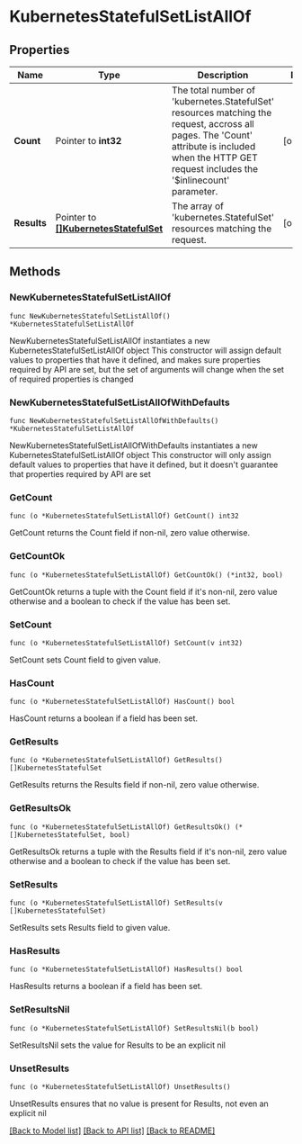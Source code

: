 # KubernetesStatefulSetListAllOf

## Properties

Name | Type | Description | Notes
------------ | ------------- | ------------- | -------------
**Count** | Pointer to **int32** | The total number of &#39;kubernetes.StatefulSet&#39; resources matching the request, accross all pages. The &#39;Count&#39; attribute is included when the HTTP GET request includes the &#39;$inlinecount&#39; parameter. | [optional] 
**Results** | Pointer to [**[]KubernetesStatefulSet**](KubernetesStatefulSet.md) | The array of &#39;kubernetes.StatefulSet&#39; resources matching the request. | [optional] 

## Methods

### NewKubernetesStatefulSetListAllOf

`func NewKubernetesStatefulSetListAllOf() *KubernetesStatefulSetListAllOf`

NewKubernetesStatefulSetListAllOf instantiates a new KubernetesStatefulSetListAllOf object
This constructor will assign default values to properties that have it defined,
and makes sure properties required by API are set, but the set of arguments
will change when the set of required properties is changed

### NewKubernetesStatefulSetListAllOfWithDefaults

`func NewKubernetesStatefulSetListAllOfWithDefaults() *KubernetesStatefulSetListAllOf`

NewKubernetesStatefulSetListAllOfWithDefaults instantiates a new KubernetesStatefulSetListAllOf object
This constructor will only assign default values to properties that have it defined,
but it doesn't guarantee that properties required by API are set

### GetCount

`func (o *KubernetesStatefulSetListAllOf) GetCount() int32`

GetCount returns the Count field if non-nil, zero value otherwise.

### GetCountOk

`func (o *KubernetesStatefulSetListAllOf) GetCountOk() (*int32, bool)`

GetCountOk returns a tuple with the Count field if it's non-nil, zero value otherwise
and a boolean to check if the value has been set.

### SetCount

`func (o *KubernetesStatefulSetListAllOf) SetCount(v int32)`

SetCount sets Count field to given value.

### HasCount

`func (o *KubernetesStatefulSetListAllOf) HasCount() bool`

HasCount returns a boolean if a field has been set.

### GetResults

`func (o *KubernetesStatefulSetListAllOf) GetResults() []KubernetesStatefulSet`

GetResults returns the Results field if non-nil, zero value otherwise.

### GetResultsOk

`func (o *KubernetesStatefulSetListAllOf) GetResultsOk() (*[]KubernetesStatefulSet, bool)`

GetResultsOk returns a tuple with the Results field if it's non-nil, zero value otherwise
and a boolean to check if the value has been set.

### SetResults

`func (o *KubernetesStatefulSetListAllOf) SetResults(v []KubernetesStatefulSet)`

SetResults sets Results field to given value.

### HasResults

`func (o *KubernetesStatefulSetListAllOf) HasResults() bool`

HasResults returns a boolean if a field has been set.

### SetResultsNil

`func (o *KubernetesStatefulSetListAllOf) SetResultsNil(b bool)`

 SetResultsNil sets the value for Results to be an explicit nil

### UnsetResults
`func (o *KubernetesStatefulSetListAllOf) UnsetResults()`

UnsetResults ensures that no value is present for Results, not even an explicit nil

[[Back to Model list]](../README.md#documentation-for-models) [[Back to API list]](../README.md#documentation-for-api-endpoints) [[Back to README]](../README.md)


